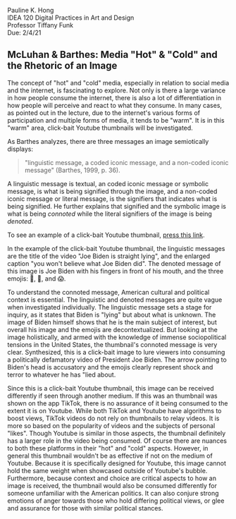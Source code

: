 Pauline K. Hong    
IDEA 120 Digital Practices in Art and Design  
Professor Tiffany Funk  
Due: 2/4/21

## McLuhan & Barthes: Media "Hot" & "Cold" and the Rhetoric of an Image

The concept of "hot" and "cold" media, especially in relation to social media and the internet, is fascinating to explore. Not only is there a large variance in how people consume the internet, there is also a lot of differentiation in how people will perceive and react to what they consume. In many cases, as pointed out in the lecture, due to the internet's various forms of participation and multiple forms of media, it tends to be "warm". It is in this "warm" area, click-bait Youtube thumbnails will be investigated.

As Barthes analyzes, there are three messages an image semiotically displays:
> "linguistic message, a coded iconic message, and a non-coded iconic message" (Barthes, 1999, p. 36).

A linguistic message is textual, an coded iconic message or symbolic message, is what is being signified through the image, and a non-coded iconic message or literal message, is the signifiers that indicates what is being signified. He further explains that signified and the symbolic image is what is being *connoted* while the literal signifiers of the image is being *denoted*.

To see an example of a click-bait Youtube thumbnail, [press this link](https://i.redd.it/2dxhy2g7ynu51.png). 

In the example of the click-bait Youtube thumbnail, the linguistic messages are the title of the video "Joe Biden is straight lying", and the enlarged caption "you won't believe what Joe Biden did". The denoted message of this image is Joe Biden with his fingers in front of his mouth, and the three emojis: &#129327;, &#128064;, and &#128561;.

To understand the connoted message, American cultural and political context is essential. The linguistic and denoted messages are quite vague when investigated individually. The linguistic message sets a stage for inquiry, as it states that Biden is "lying" but about what is unknown. The image of Biden himself shows that he is the main subject of interest, but overall his image and the emojis are decontextualized. But looking at the image holistically, and armed with the knowledge of immense sociopolitical tensions in the United States, the thumbnail's connoted message is very clear. Synthesized, this is a click-bait image to lure viewers into consuming a politically defamatory video of President Joe Biden. The arrow pointing to Biden's head is accusatory and the emojis clearly represent shock and terror to whatever he has "lied
 about.

Since this is a click-bait Youtube thumbnail, this image can be received differently if seen through another medium. If this was an thumbnail was shown on the app TikTok, there is no assurance of it being consumed to the extent it is on Youtube. While both TikTok and Youtube have algorithms to boost views, TikTok videos do not rely on thumbnails to relay videos. It is more so based on the popularity of videos and the subjects of personal "likes". Though Youtube is similar in those aspects, the thumbnail definitely has a larger role in the video being consumed. Of course there are nuances to both these platforms in their "hot" and "cold" aspects. However, in general this thumbnail wouldn't be as effective if not on the medium of Youtube. Because it is specifically designed for Youtube, this image cannot hold the same weight when showcased outside of Youtube's bubble. Furthermore, because context and choice are critical aspects to how an image is received, the thumbnail would also be consumed differently for someone unfamiliar with the American politics. It can also conjure strong emotions of anger towards those who hold differing political views, or glee and assurance for those with similar political stances.
